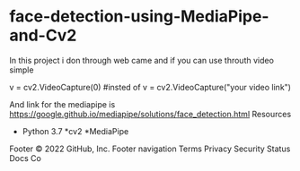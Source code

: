 # face-detection-using-MediaPipe-and-Cv2
In this project i don through web came and if you can use throuth video simple 

v = cv2.VideoCapture(0) 
#insted of
v = cv2.VideoCapture("your video link")



And link for the mediapipe is https://google.github.io/mediapipe/solutions/face_detection.html 
Resources
* Python 3.7
*cv2
*MediaPipe









Footer
© 2022 GitHub, Inc.
Footer navigation
Terms
Privacy
Security
Status
Docs
Co
